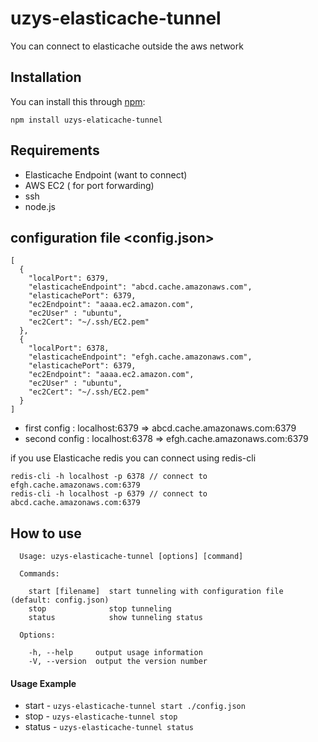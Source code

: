 # uzys-elasticache-tunnel
You can connect to elasticache outside the aws network

## Installation

You can install this through [npm](https://npmjs.org):

`npm install uzys-elaticache-tunnel`

## Requirements
 - Elasticache Endpoint (want to connect)
 - AWS EC2 ( for port forwarding)
 - ssh
 - node.js

## configuration file <config.json>
```
[
  {
    "localPort": 6379,
    "elasticacheEndpoint": "abcd.cache.amazonaws.com",
    "elasticachePort": 6379,
    "ec2Endpoint": "aaaa.ec2.amazon.com",
    "ec2User" : "ubuntu",
    "ec2Cert": "~/.ssh/EC2.pem"
  },
  {
    "localPort": 6378,
    "elasticacheEndpoint": "efgh.cache.amazonaws.com",
    "elasticachePort": 6379,
    "ec2Endpoint": "aaaa.ec2.amazon.com",
    "ec2User" : "ubuntu",
    "ec2Cert": "~/.ssh/EC2.pem"
  }
]
```
  - first config  : localhost:6379 => abcd.cache.amazonaws.com:6379 
  - second config : localhost:6378 => efgh.cache.amazonaws.com:6379
  
if you use Elasticache redis you can connect using redis-cli  
```
redis-cli -h localhost -p 6378 // connect to efgh.cache.amazonaws.com:6379
redis-cli -h localhost -p 6379 // connect to abcd.cache.amazonaws.com:6379 
```
## How to use
```
  Usage: uzys-elasticache-tunnel [options] [command]

  Commands:

    start [filename]  start tunneling with configuration file (default: config.json)
    stop              stop tunneling
    status            show tunneling status

  Options:

    -h, --help     output usage information
    -V, --version  output the version number
```

#### Usage Example
- start  - `uzys-elasticache-tunnel start ./config.json`
- stop   - `uzys-elasticache-tunnel stop`
- status - `uzys-elasticache-tunnel status`


